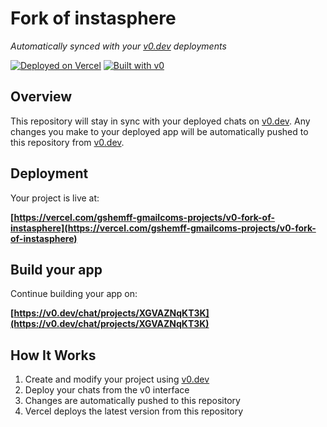 # Fork of instasphere

*Automatically synced with your [v0.dev](https://v0.dev) deployments*

[![Deployed on Vercel](https://img.shields.io/badge/Deployed%20on-Vercel-black?style=for-the-badge&logo=vercel)](https://vercel.com/gshemff-gmailcoms-projects/v0-fork-of-instasphere)
[![Built with v0](https://img.shields.io/badge/Built%20with-v0.dev-black?style=for-the-badge)](https://v0.dev/chat/projects/XGVAZNqKT3K)

## Overview

This repository will stay in sync with your deployed chats on [v0.dev](https://v0.dev).
Any changes you make to your deployed app will be automatically pushed to this repository from [v0.dev](https://v0.dev).

## Deployment

Your project is live at:

**[https://vercel.com/gshemff-gmailcoms-projects/v0-fork-of-instasphere](https://vercel.com/gshemff-gmailcoms-projects/v0-fork-of-instasphere)**

## Build your app

Continue building your app on:

**[https://v0.dev/chat/projects/XGVAZNqKT3K](https://v0.dev/chat/projects/XGVAZNqKT3K)**

## How It Works

1. Create and modify your project using [v0.dev](https://v0.dev)
2. Deploy your chats from the v0 interface
3. Changes are automatically pushed to this repository
4. Vercel deploys the latest version from this repository
